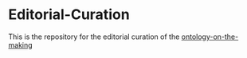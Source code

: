 # Editorial-Curation
This is the repository for the editorial curation of the [ontology-on-the-making](https://tsrproject.github.io/TSROnto/)
